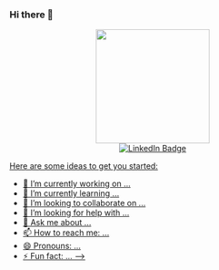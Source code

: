 ### Hi there 👋

<div id="header" align="center">
  <img src="https://media.giphy.com/media/M4NykXxUE0HAcK7UJ6/giphy.gif"width="200"/>
</div>

<div id="badges" align="center">
  <a href="[your-linkedin-URL](https://www.linkedin.com/in/helena-h-a953b6155/)">
    <img src="https://img.shields.io/badge/LinkedIn-blue?style=for-the-badge&logo=linkedin&logoColor=white" alt="LinkedIn Badge"/>
</div>

Here are some ideas to get you started:

- 🔭 I’m currently working on ...
- 🌱 I’m currently learning ...
- 👯 I’m looking to collaborate on ...
- 🤔 I’m looking for help with ...
- 💬 Ask me about ...
- 📫 How to reach me: ...
- 😄 Pronouns: ...
- ⚡ Fun fact: ...
-->
